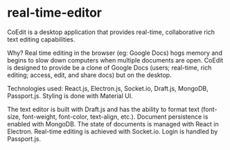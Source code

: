 # real-time-editor

CoEdit is a desktop application that provides real-time, collaborative rich text editing capabilities.

Why?
Real time editing in the browser (eg: Google Docs) hogs memory and begins to slow down computers when multiple documents are open. CoEdit is
designed to provide be a clone of Google Docs (users; real-time, rich editing; access, edit, and share docs) but on the desktop. 

Technologies used: React.js, Electron.js, Socket.io, Draft.js, MongoDB, Passport.js.
Styling is done with Material UI.

The text editor is built with Draft.js and has the ability to format text (font-size, font-weight, font-color, text-align, etc.).
Document persistence is enabled with MongoDB.
The state of documents is managed with React in Electron. 
Real-time editing is achieved with Socket.io.
Login is handled by Passport.js.
